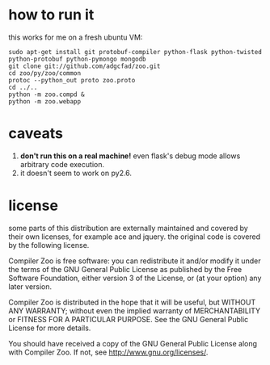 how to run it
=============

this works for me on a fresh ubuntu VM:

    sudo apt-get install git protobuf-compiler python-flask python-twisted python-protobuf python-pymongo mongodb
    git clone git://github.com/adgcfad/zoo.git
    cd zoo/py/zoo/common
    protoc --python_out proto zoo.proto
    cd ../..
    python -m zoo.compd &
    python -m zoo.webapp 

caveats
=======

1. **don't run this on a real machine!** even flask's debug mode allows arbitrary code execution.
2. it doesn't seem to work on py2.6.

license
=======

some parts of this distribution are externally maintained and covered
by their own licenses, for example ace and jquery. the original code is covered
by the following license.

Compiler Zoo is free software: you can redistribute it and/or modify
it under the terms of the GNU General Public License as published by
the Free Software Foundation, either version 3 of the License, or
(at your option) any later version.

Compiler Zoo is distributed in the hope that it will be useful,
but WITHOUT ANY WARRANTY; without even the implied warranty of
MERCHANTABILITY or FITNESS FOR A PARTICULAR PURPOSE.  See the
GNU General Public License for more details.

You should have received a copy of the GNU General Public License
along with Compiler Zoo.  If not, see <http://www.gnu.org/licenses/>.
      

